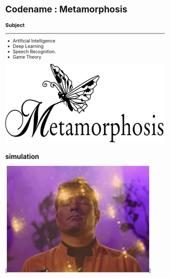 # Codename : Metamorphosis
### Subject 
---
- Artificial Intelligence 
- Deep Learning 
- Speech Recognition.
- Game Theory


[![Metamorphosis](images/msis.png)](https://www.youtube.com/watch?v=6QRvTv_tpw0)
## simulation

[![Metamorphosis](images/simulation.gif)]


